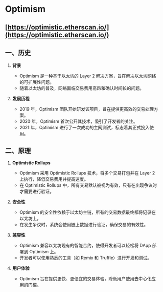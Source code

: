 # Optimism

## [https://optimistic.etherscan.io/](https://optimistic.etherscan.io/)

<DocsAD/>

## 一、历史

1. **背景**
   - Optimism 是一种基于以太坊的 Layer 2 解决方案，旨在解决以太坊网络的可扩展性问题。
   - 随着以太坊的普及，网络面临交易费用高昂和确认时间长的问题。

2. **发展历程**
   - 2019 年，Optimism 团队开始研发该项目，旨在提供更高效的交易处理方案。
   - 2020 年，Optimism 首次公开其技术，吸引了开发者的关注。
   - 2021 年，Optimism 进行了一次成功的主网测试，标志着其正式投入使用。

## 二、原理

1. **Optimistic Rollups**
   - Optimism 采用 Optimistic Rollups 技术，将多个交易打包并在 Layer 2 上执行，降低交易费用并提高速度。
   - 在 Optimistic Rollups 中，所有交易默认被视为有效，只有在出现争议时才需要进行验证。

2. **安全性**
   - Optimism 的安全性依赖于以太坊主链，所有的交易数据最终都将记录在以太坊上。
   - 在发生争议时，系统会使用链上数据进行验证，确保交易的有效性。

3. **兼容性**
   - Optimism 兼容以太坊现有的智能合约，使得开发者可以轻松将 DApp 部署到 Optimism 上。
   - 开发者可以使用熟悉的工具（如 Remix 和 Truffle）进行开发和测试。

4. **用户体验**
   - Optimism 旨在提供更快、更便宜的交易体验，降低用户使用去中心化应用的门槛。